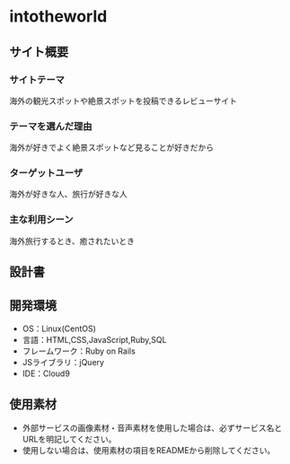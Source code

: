 # intotheworld

## サイト概要
### サイトテーマ
海外の観光スポットや絶景スポットを投稿できるレビューサイト

### テーマを選んだ理由
海外が好きでよく絶景スポットなど見ることが好きだから

### ターゲットユーザ
海外が好きな人、旅行が好きな人

### 主な利用シーン
海外旅行するとき、癒されたいとき

## 設計書


## 開発環境
- OS：Linux(CentOS)
- 言語：HTML,CSS,JavaScript,Ruby,SQL
- フレームワーク：Ruby on Rails
- JSライブラリ：jQuery
- IDE：Cloud9

## 使用素材
- 外部サービスの画像素材・音声素材を使用した場合は、必ずサービス名とURLを明記してください。
- 使用しない場合は、使用素材の項目をREADMEから削除してください。
